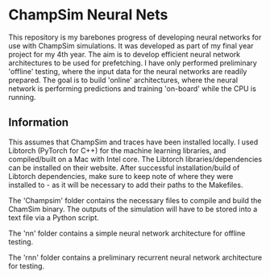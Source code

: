 # ChampSim Neural Nets

This repository is my barebones progress of developing neural networks for use with ChampSim simulations. It was developed as part of my final year project for my 4th year. The aim is to develop efficient neural network architectures to be used for prefetching. I have only performed preliminary 'offline' testing, where the input data for the neural networks are readily prepared. The goal is to build 'online' architectures, where the neural network is performing predictions and training 'on-board' while the CPU is running. 


## Information
This assumes that ChampSim and traces have been installed locally.
I used Libtorch (PyTorch for C++) for the machine learning libraries, and compiled/built on a Mac with Intel core. The Libtorch libraries/dependencies can be installed on their website. 
After successful installation/build of Libtorch dependencies, make sure to keep note of where they were installed to - as it will be necessary to add their paths to the Makefiles.

The 'Champsim' folder contains the necessary files to compile and build the ChamSim binary. The outputs of the simulation will have to be stored into a text file via a Python script.

The 'nn' folder contains a simple neural network architecture for offline testing.

The 'rnn' folder contains a preliminary recurrent neural network architecture for testing.
